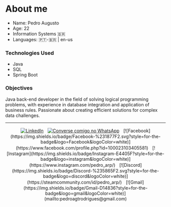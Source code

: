 <p>
  <h1> About me </h1> 
<ul>
 <li>Name: Pedro Augusto </li>   
 <li>Age: 22 </li> 
 <li> Information Systems 🇧🇷<br></li> 
 <li> Languages: 🇵🇹-🇧🇷 | en-us	 <br></li> 
  </ul>
<h3>Technologies Used</h3>
<ul>
  <li>Java</li>
  <li>SQL</li>
  <li>Spring Boot</li>
</ul>
<h3>Objectives</h3>
<p>
Java back-end developer in the field of solving logical programming problems, with experience in database integration and application of business rules. Passionate about creating efficient solutions for complex data challenges.</p>

***
<div align="center">

[![LinkedIn](https://img.shields.io/badge/linkedin-%230077B5.svg?style=for-the-badge&logo=linkedin&logoColor=white)](https://www.linkedin.com/in/pedro-augusto-a10a44235/)ㅤ[![Converse comigo no WhatsApp](https://img.shields.io/badge/WhatsApp-25D366?style=for-the-badge&logo=whatsapp&logoColor=white)](https://wa.me/5511995290217?text=Olá!)ㅤ[![Facebook](https://img.shields.io/badge/Facebook-%231877F2.svg?style=for-the-badge&logo=Facebook&logoColor=white)](https://www.facebook.com/profile.php?id=100023103405581)ㅤ[![Instagram](https://img.shields.io/badge/Instagram-E4405F?style=for-the-badge&logo=instagram&logoColor=white)](https://www.instagram.com/pedro_arp/)ㅤ[![Discord](https://img.shields.io/badge/Discord-%235865F2.svg?style=for-the-badge&logo=discord&logoColor=white)](https://steamcommunity.com/id/pedro_arp/)ㅤ[![Gmail](https://img.shields.io/badge/Gmail-D14836?style=for-the-badge&logo=gmail&logoColor=white)](mailto:pedroagtrodrigues@gmail.com)

</div>





